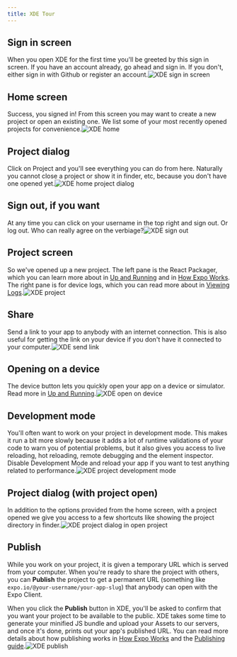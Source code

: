 ```yaml
---
title: XDE Tour
---
```


## Sign in screen

When you open XDE for the first time you'll be greeted by this sign in screen. If you have an account already, go ahead and sign in. If you don't, either sign in with Github or register an account.![XDE sign in screen](/static/images/xde-signin.png)

## Home screen

Success, you signed in! From this screen you may want to create a new project or open an existing one. We list some of your most recently opened projects for convenience.![XDE home](/static/images/xde-signin-success.png)

## Project dialog

Click on Project and you'll see everything you can do from here. Naturally you cannot close a project or show it in finder, etc, because you don't have one opened yet.![XDE home project dialog](/static/images/xde-project-dialog.png)

## Sign out, if you want

At any time you can click on your username in the top right and sign out. Or log out. Who can really agree on the verbiage?![XDE sign out](/static/images/xde-signout.png)

## Project screen

So we've opened up a new project. The left pane is the React Packager, which you can learn more about in [Up and Running](../../workflow/up-and-running/#up-and-running) and in [How Expo Works](../../workflow/how-expo-works/#how-expo-works). The right pane is for device logs, which you can read more about in [Viewing Logs](../../workflow/logging/#logging).![XDE project](/static/images/xde-project-opened.png)

## Share

Send a link to your app to anybody with an internet connection. This is also useful for getting the link on your device if you don't have it connected to your computer.![XDE send link](/static/images/xde-send-link.png)

## Opening on a device

The device button lets you quickly open your app on a device or simulator. Read more in [Up and Running](../../workflow/up-and-running/#up-and-running).![XDE open on device](/static/images/xde-device.png)

## Development mode

You'll often want to work on your project in development mode. This makes it run a bit more slowly because it adds a lot of runtime validations of your code to warn you of potential problems, but it also gives you access to live reloading, hot reloading, remote debugging and the element inspector. Disable Development Mode and reload your app if you want to test anything related to performance.![XDE project development mode](/static/images/xde-development-mode.png)

## Project dialog (with project open)

In addition to the options provided from the home screen, with a project opened we give you access to a few shortcuts like showing the project directory in finder.![XDE project dialog in open project](/static/images/xde-project-opened.png)

## Publish

While you work on your project, it is given a temporary URL which is served from your computer. When you're ready to share the project with others, you can **Publish** the project to get a permanent URL (something like `expo.io/@your-username/your-app-slug`) that anybody can open with the Expo Client.

When you click the **Publish** button in XDE, you'll be asked to confirm that you want your project to be available to the public. XDE takes some time to generate your minified JS bundle and upload your Assets to our servers, and once it's done, prints out your app's published URL. You can read more details about how publishing works in [How Expo Works](../../workflow/how-expo-works/#how-expo-works) and the [Publishing guide](../../workflow/publishing/).![XDE publish](/static/images/xde-publish.png)

